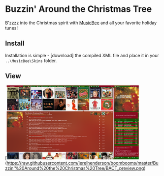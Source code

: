 # Buzzin' Around the Christmas Tree
B'zzzz into the Christmas spirit with [MusicBee](https://getmusicbee.com)
and all your favorite holiday tunes!

## Install
Installation is simple - [download] the compiled XML file and place it in 
your `..\MusicBee\Skins` folder.

## View
[<img alt="MusicBee Holiday Album Covers View" width="85%" src="https://raw.githubusercontent.com/jerelhenderson/boombooms/master/Buzzin'%20Around%20the%20Christmas%20Tree/BACT_preview.png" />(https://raw.githubusercontent.com/jerelhenderson/boombooms/master/Buzzin'%20Around%20the%20Christmas%20Tree/BACT_preview.png)
